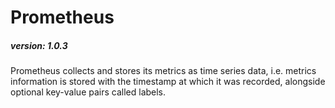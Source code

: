 # Prometheus

##### version: 1.0.3

Prometheus collects and stores its metrics as time series data,
i.e. metrics information is stored with the timestamp at which it was recorded,
alongside optional key-value pairs called labels.
